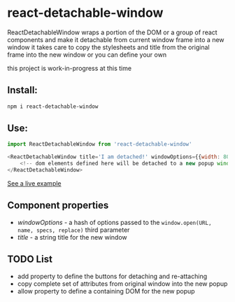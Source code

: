 # react-detachable-window
ReactDetachableWindow wraps a portion of the DOM or a group of react components and make it detachable from current window frame into a new window
it takes care to copy the stylesheets and title from the original frame into the new window or you can define your own

this project is work-in-progress at this time

## Install:

```bash
npm i react-detachable-window
```


## Use:

```javascript
import ReactDetachableWindow from 'react-detachable-window'
```

```javascript
<ReactDetachableWindow title='I am detached!' windowOptions={{width: 800, height: 600}}>
    <!-- dom elements defined here will be detached to a new popup window -->
</ReactDetachableWindow>
```

[See a live example](https://eetay.github.io/react-detachable-window)

## Component properties
* _windowOptions_ - a hash of options passed to the ```window.open(URL, name, specs, replace)``` third parameter
* _title_ - a string title for the new window

## TODO List
* add property to define the buttons for detaching and re-attaching
* copy complete set of attributes from original window into the new popup
* allow property to define a containing DOM for the new popup

